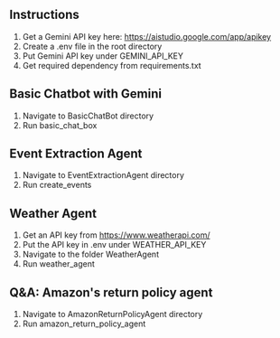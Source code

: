 ## Instructions
1. Get a Gemini API key here: https://aistudio.google.com/app/apikey
2. Create a .env file in the root directory
3. Put Gemini API key under GEMINI_API_KEY
4. Get required dependency from requirements.txt

## Basic Chatbot with Gemini
1. Navigate to BasicChatBot directory
2. Run basic_chat_box 

## Event Extraction Agent
1. Navigate to EventExtractionAgent directory
2. Run create_events 

## Weather Agent
1. Get an API key from https://www.weatherapi.com/
2. Put the API key in .env under WEATHER_API_KEY
3. Navigate to the folder WeatherAgent
4. Run weather_agent

## Q&A: Amazon's return policy agent
1. Navigate to AmazonReturnPolicyAgent directory
2. Run amazon_return_policy_agent